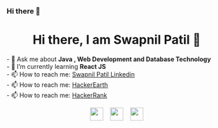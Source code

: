 ### Hi there 👋

<!--
**swapnilpatil14/swapnilpatil14** is a ✨ _special_ ✨ repository because its `README.md` (this file) appears on your GitHub profile.

Here are some ideas to get you started:

- 🔭 I’m currently working on ...
- 🌱 I’m currently learning ...
- 👯 I’m looking to collaborate on ...
- 🤔 I’m looking for help with ...
- 💬 Ask me about ...
- 📫 How to reach me: ...
- 😄 Pronouns: ...
- ⚡ Fun fact: ...
-->

<h1 align="center"> Hi there, I am Swapnil Patil 👋 </h1>
- 💬 Ask me about <strong> Java , Web Development and Database Technology </strong><br>
- 🌱 I’m currently learning <strong> React JS </strong><br>
- 📫 How to reach me: <a href="https://www.linkedin.com/in/swapnil-patil11/" target="_blank">Swapnil Patil Linkedin</a><br>
- 📫 How to reach me: <a href="http://www.hackerearth.com/@patilswapnil467" target="_blank"> HackerEarth</a><br>
- 📫 How to reach me: <a href="https://www.hackerrank.com/Swapnil_patil89?hr_r=1" target="_blank"> HackerRank</a>

<p align="center">
  <a href="https://www.linkedin.com/in/swapnil-patil11/" target="_blank"><img src="https://simpleicons.org/icons/linkedin.svg" height="30" width="30"></a>
  &nbsp;&nbsp;
    <a href="http://www.hackerearth.com/@patilswapnil467" target="_blank"><img src="https://simpleicons.org/icons/hackerearth.svg" height="30" width="30"></a>
  &nbsp;&nbsp;
   <a href="https://www.hackerrank.com/Swapnil_patil89?hr_r=1" target="_blank"><img src="https://simpleicons.org/icons/hackerrank.svg" height="30" width="30"></a>
    
    
    
 </p>
